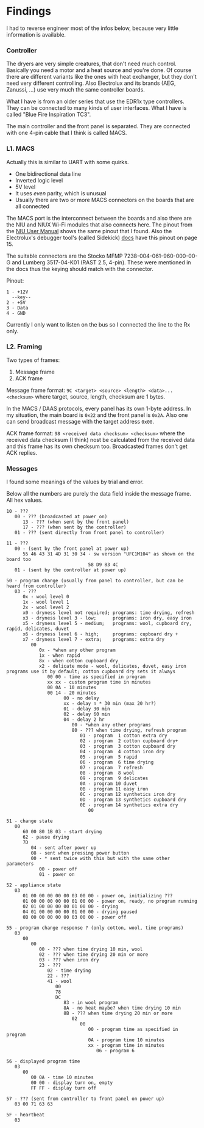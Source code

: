 # Findings

I had to reverse engineer most of the infos below, because very little information is available.

### Controller

The dryers are very simple creatures, that don't need much control. 
Basically you need a motor and a heat source and you're done. Of course there are different variants like the ones with heat exchanger, but they don't need very different controlling.
Also Electrolux and its brands (AEG, Zanussi, ...) use very much the same controller boards.

What I have is from an older series that use the EDR1x type controllers. They can be connected to many kinds of user interfaces. What I have is called "Blue Fire Inspiration TC3".

The main controller and the front panel is separated. They are connected with one 4-pin cable that I think is called MACS.

### L1. MACS

Actually this is similar to UART with some quirks.

* One bidirectional data line
* Inverted logic level
* 5V level
* It uses *even* parity, which is unusual
* Usually there are two or more MACS connectors on the boards that are all connected

The MACS port is the interconnect between the boards and also there are the NIU and NIUX Wi-Fi modules that also connects here.
The pinout from the [NIU User Manual](https://fccid.io/2ABHC-5430042/User-Manual/User-manual-2359011.pdf) shows the same pinout that I found. 
Also the Electrolux's debugger tool's (called Sidekick) [docs](https://sidekick.electrolux.com/sidekickportal/Media/ContentImages/AMITechnicalGuide/AMI%20Technical%20Guide%20v1.1.pdf) have this pinout on page 15.

The suitable connectors are the Stocko MFMP 7238-004-061-960-000-00-G and Lumberg 3517-04-K01 (RAST 2.5, 4-pin). These were mentioned in the docs thus the keying should match with the connector.

Pinout:
```
1 - +12V
  --key--
2 - +5V
3 - Data
4 - GND
```

Currently I only want to listen on the bus so I connected the line to the Rx only.

### L2. Framing

Two types of frames:

1. Message frame
2. ACK frame

Message frame format: `9C <target> <source> <length> <data>... <checksum>` 
where target, source, length, checksum are 1 bytes.

In the MACS / DAAS protocols, every panel has its own 1-byte address. In my situation, the main board is `0x22` and the front panel is `0x2A`. Also one can send broadcast message with the target address `0x00`.

ACK frame format: `98 <received data checksum> <checksum>` 
where the received data checksum (I think) nost be calculated from the received data and this frame has its own checksum too. Broadcasted frames don't get ACK replies.

### Messages

I found some meanings of the values by trial and error.

Below all the numbers are purely the data field inside the message frame. All hex values.

```
10 - ???
   00 - ??? (broadcasted at power on)
      13 - ??? (when sent by the front panel)
      17 - ??? (when sent by the controller)
   01 - ??? (sent directly from front panel to controller)
```

```
11 - ???
   00 - (sent by the front panel at power up)
      55 46 43 31 4D 31 30 34 - sw version "UFC1M104" as shown on the board too
                              58 D9 83 4C
   01 - (sent by the controller at power up)
```

```
50 - program change (usually from panel to controller, but can be heard from controller)
   03 - ???
      0x - wool level 0
      1x - wool level 1
      2x - wool level 2
      x0 - dryness level not required; programs: time drying, refresh
      x3 - dryness level 3 - low;      programs: iron dry, easy iron
      x5 - dryness level 5 - medium;   programs: wool, cupboard dry, rapid, delicates, duvet
      x6 - dryness level 6 - high;     programs: cupboard dry +
      x7 - dryness level 7 - extra;    programs: extra dry
         00
            0x - *when any other program
            1x - when rapid
            8x - when cotton cupboard dry
            x2 - delicate mode - wool, delicates, duvet, easy iron programs use it by default; cotton cupboard dry sets it always
               00 00 - time as specified in program
               xx xx - custom program time in minutes
               00 0A - 10 minutes
               00 14 - 20 minutes
                     00 - no delay
                     xx - delay n * 30 min (max 20 hr?)
                     01 - delay 30 min
                     02 - delay 60 min
                     04 - delay 2 hr
                        00 - *when any other programs
                        80 - ??? when time drying, refresh program
                           01 - program  1 cotton extra dry
                           02 - program  2 cotton cupboard dry+
                           03 - program  3 cotton cupboard dry
                           04 - program  4 cotton iron dry
                           05 - program  5 rapid
                           06 - program  6 time drying
                           07 - program  7 refresh
                           08 - program  8 wool
                           09 - program  9 delicates
                           0A - program 10 duvet
                           0B - program 11 easy iron
                           0C - program 12 synthetics iron dry
                           0D - program 13 synthetics cupboard dry
                           0E - program 14 synthetics extra dry
                              00
```

```
51 - change state
   00 
      60 00 80 1B 03 - start drying
      62 - pause drying
      7D 
         04 - sent after power up
         08 - sent when pressing power button
         00 - * sent twice with this but with the same other parameters
            00 - power off
            01 - power on
```


```                                       
52 - appliance state
   03 
      01 00 00 00 00 00 03 00 00 - power on, initializing ???
      01 00 00 00 00 00 01 00 00 - power on, ready, no program running
      02 01 00 00 00 00 01 00 00 - drying
      04 01 00 00 00 00 01 00 00 - drying paused
      0B 00 00 00 00 00 03 00 00 - power off
```                                                    

```
55 - program change response ? (only cotton, wool, time programs)
   03 
      00 
         00 
            00 - ??? when time drying 10 min, wool
            02 - ??? when time drying 20 min or more
            03 - ??? when iron dry
            23 - ???
               02 - time drying
               22 - ???
               41 - wool
                  00
                  78
                  DC
                     83 - in wool program
                     8A - no heat maybe? when time drying 10 min
                     8B - ??? when time drying 20 min or more
                        02
                           00
                              00 - program time as specified in program
                              0A - program time 10 minutes
                              xx - program time in minutes
                                 06 - program 6
```

```                               
56 - displayed program time
   03
      00 
         00 0A - time 10 minutes
         00 00 - display turn on, empty
         FF FF - display turn off
```

```
57 - ??? (sent from controller to front panel on power up)
   03 00 71 63 63
```

```
5F - heartbeat
   03
```

